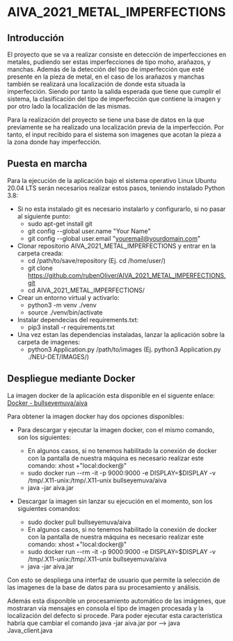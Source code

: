 # AIVA_2021_METAL_IMPERFECTIONS

## Introducción 

El proyecto que se va a realizar consiste en detección de imperfecciones en metales, pudiendo ser estas imperfecciones de tipo moho, arañazos, y manchas. Además de la detección del tipo de imperfección que esté presente en la pieza de metal, en el caso de los arañazos y manchas también se realizará una localización de donde esta situada la imperfección. Siendo por tanto la salida esperada que tiene que cumplir el sistema, la clasificación del tipo de imperfección que contiene la imagen y por otro lado la localización de las mismas. 

Para la realización del proyecto se tiene una base de datos en la que previamente se ha realizado una localización previa de la imperfección. Por tanto, el input recibido para el sistema son imagenes que acotan la pieza a la zona donde hay imperfección.

## Puesta en marcha

Para la ejecución de la aplicación bajo el sistema operativo Linux Ubuntu 20.04 LTS serán necesarios realizar estos pasos, teniendo instalado Python 3.8:

* Si no esta instalado git es necesario instalarlo y configurarlo, si no pasar al siguiente punto:
    * sudo apt-get install git
    * git config --global user.name "Your Name"
    * git config --global user.email "youremail@yourdomain.com"
* Clonar repositorio AIVA_2021_METAL_IMPERFECTIONS y entrar en la carpeta creada:
    * cd /path/to/save/repository (Ej. cd /home/user/)
    * git clone https://github.com/rubenOliver/AIVA_2021_METAL_IMPERFECTIONS.git
    * cd AIVA_2021_METAL_IMPERFECTIONS/
* Crear un entorno virtual y activarlo:
    * python3 -m venv ./venv
    * source ./venv/bin/activate
* Instalar dependecias del requirements.txt:
    * pip3 install -r requirements.txt
* Una vez estan las dependencias instaladas, lanzar la aplicación sobre la carpeta de imagenes:
    * python3 Application.py /path/to/images (Ej. python3 Application.py ./NEU-DET/IMAGES/)

## Despliegue mediante Docker
La imagen docker de la aplicación esta disponible en el siguente enlace: [Docker - bullseyemuva/aiva](https://hub.docker.com/r/bullseyemuva/aiva)

Para obtener la imagen docker hay dos opciones disponibles: 
* Para descargar y ejecutar la imagen docker, con el mismo comando, son los siguientes:
    * En algunos casos, si no tenemos habilitado la conexión de docker con la pantalla de nuestra máquina es necesario realizar este comando: xhost +"local:docker@"
    * sudo docker run --rm -it -p 9000:9000 -e DISPLAY=$DISPLAY -v /tmp/.X11-unix:/tmp/.X11-unix bullseyemuva/aiva
    * java -jar aiva.jar
    
* Descargar la imagen sin lanzar su ejecución en el momento, son los siguientes comandos:
    * sudo docker pull bullseyemuva/aiva
    * En algunos casos, si no tenemos habilitado la conexión de docker con la pantalla de nuestra máquina es necesario realizar este comando: xhost +"local:docker@"
    * sudo docker run --rm -it -p 9000:9000 -e DISPLAY=$DISPLAY -v /tmp/.X11-unix:/tmp/.X11-unix bullseyemuva/aiva
    * java -jar aiva.jar

Con esto se despliega una interfaz de usuario que permite la selección de las imagenes de la base de datos para su procesamiento y análisis. 

Además esta disponible un procesamiento automático de las imágenes, que mostraran vía mensajes en consola el tipo de imagen procesada y la localización del defecto si procede. Para poder ejecutar esta característica habría que cambiar el comando java -jar aiva.jar por --> java Java_client.java
